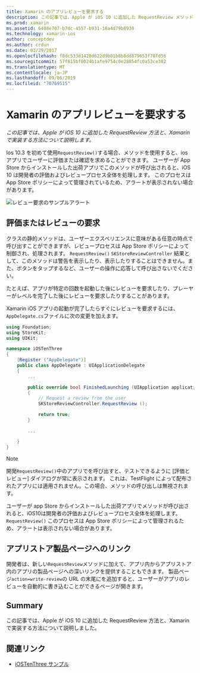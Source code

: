 ```yaml
---
title: Xamarin のアプリレビューを要求する
description: この記事では、Apple が iOS 10 に追加した RequestReview メソッドについて説明し、Xamarin で実装する方法について説明します。
ms.prod: xamarin
ms.assetid: 6408e707-b7dc-4557-b931-16a4d79b8930
ms.technology: xamarin-ios
author: conceptdev
ms.author: crdun
ms.date: 03/29/2017
ms.openlocfilehash: f8dc533d1428d622d9b01b8b8dd879653f78fd56
ms.sourcegitcommit: 57f815bf0024b1afe9754c0e28054fc0a53ce302
ms.translationtype: MT
ms.contentlocale: ja-JP
ms.lasthandoff: 09/06/2019
ms.locfileid: "70769515"
---
```

# <a name="request-app-review-in-xamarinios"></a>Xamarin のアプリレビューを要求する

_この記事では、Apple が iOS 10 に追加した RequestReview 方法と、Xamarin で実装する方法について説明します。_

Ios 10.3 を初めて使用`RequestReview()`する場合、メソッドを使用すると、ios アプリでユーザーに評価または確認を求めることができます。 ユーザーが App Store からインストールした出荷アプリでこのメソッドが呼び出されると、iOS 10 は開発者の評価およびレビュープロセス全体を処理します。 このプロセスは App Store ポリシーによって管理されているため、アラートが表示されない場合があります。

![](request-app-review-images/review01.png "レビュー要求のサンプルアラート")

## <a name="requesting-a-rating-or-review"></a>評価またはレビューの要求

クラスの静的メソッドは、ユーザーエクスペリエンスに意味がある任意の時点で呼び出すことができますが、レビュープロセスは App Store ポリシーによって制御され、処理されます。 `RequestReview()` `SKStoreReviewController` 結果として、このメソッドは警告を表示したり、表示したりすることはできません。また、ボタンをタップするなど、ユーザーの操作に応答して呼び出さないでください。

たとえば、アプリが特定の回数を起動した後にレビューを要求したり、プレーヤーがレベルを完了した後にレビューを要求したりすることがあります。

Xamarin iOS アプリの起動が完了したらすぐにレビューを要求するには、 `AppDelegate.cs`ファイルに次の変更を加えます。

```csharp
using Foundation;
using StoreKit;
using UIKit;

namespace iOSTenThree
{
    [Register ("AppDelegate")]
    public class AppDelegate : UIApplicationDelegate
    {
        ...

        public override bool FinishedLaunching (UIApplication application, NSDictionary launchOptions)
        {
            // Request a review from the user
            SKStoreReviewController.RequestReview ();

            return true;
        }

        ...

    }
}
```

> [!NOTE]
> 開発`RequestReview()`中のアプリでを呼び出すと、テストできるように [評価とレビュー] ダイアログが常に表示されます。 これは、TestFlight によって配布されたアプリには適用されません。この場合、メソッドの呼び出しは無視されます。

ユーザーが app Store からインストールした出荷アプリでメソッドが呼び出されると、iOS10は開発者の評価およびレビュープロセス全体を処理します。`RequestReview()` このプロセスは App Store ポリシーによって管理されるため、アラートは表示されない場合があります。

## <a name="linking-to-an-app-store-product-page"></a>アプリストア製品ページへのリンク 

開発者は、新しい`RequestReview`メソッドに加えて、アプリ内からアプリストア内のアプリの製品ページへの深いリンクを提供することもできます。 製品ページ`action=write-review`の URL の末尾にを追加すると、ユーザーがアプリのレビューを自動的に書き込むことができるページが開きます。 

## <a name="summary"></a>Summary

この記事では、Apple が iOS 10 に追加した RequestReview 方法と、Xamarin で実装する方法について説明しました。

## <a name="related-links"></a>関連リンク

- [iOSTenThree サンプル](https://docs.microsoft.com/samples/xamarin/ios-samples/ios10-iostenthree/)
